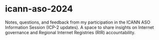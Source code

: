 # icann-aso-2024
Notes, questions, and feedback from my participation in the ICANN ASO Information Session (ICP-2 updates). A space to share insights on Internet governance and Regional Internet Registries (RIR) accountability.
